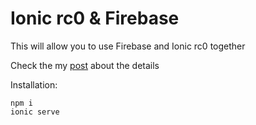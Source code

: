 # Ionic rc0 & Firebase 
This will allow you to use Firebase and Ionic rc0 together

Check the my [post](http://alexmgrant.github.io/ionic/2016/10/06/ionic-rc0-&-firebase.html) about the details 

Installation: 

`npm i`  
`ionic serve`
